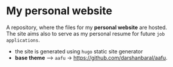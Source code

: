 # My personal website
A repository, where the files for my **personal website** are hosted.  
The site aims also to serve as my personal resume for future `job applications`.  
  
- the site is generated using `hugo` static site generator
- **base theme** --> `aafu` -> https://github.com/darshanbaral/aafu. 

